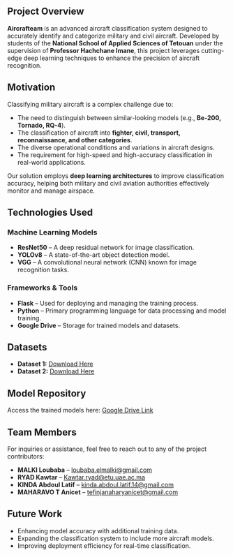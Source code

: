
## **Project Overview**  

**Aircrafteam** is an advanced aircraft classification system designed to accurately identify and categorize military and civil aircraft. Developed by students of the **National School of Applied Sciences of Tetouan** under the supervision of **Professor Hachchane Imane**, this project leverages cutting-edge deep learning techniques to enhance the precision of aircraft recognition.  

## **Motivation**  

Classifying military aircraft is a complex challenge due to:  
- The need to distinguish between similar-looking models (e.g., **Be-200, Tornado, RQ-4**).  
- The classification of aircraft into **fighter, civil, transport, reconnaissance, and other categories**.  
- The diverse operational conditions and variations in aircraft designs.  
- The requirement for high-speed and high-accuracy classification in real-world applications.  

Our solution employs **deep learning architectures** to improve classification accuracy, helping both military and civil aviation authorities effectively monitor and manage airspace.  

## **Technologies Used**  

### **Machine Learning Models**  
- **ResNet50** – A deep residual network for image classification.  
- **YOLOv8** – A state-of-the-art object detection model.  
- **VGG** – A convolutional neural network (CNN) known for image recognition tasks.  

### **Frameworks & Tools**  
- **Flask** – Used for deploying and managing the training process.  
- **Python** – Primary programming language for data processing and model training.  
- **Google Drive** – Storage for trained models and datasets.  

## **Datasets**  

- **Dataset 1:** [Download Here](https://drive.google.com/file/d/1QwuAj-M58y5eUg52E9bL45dm6UEDSmgI/view)  
- **Dataset 2:** [Download Here](https://drive.google.com/file/d/1bk0Zo5qGq-G3VFLeCGZcUmpMJrHI98JY/view?usp=drive_web)  

## **Model Repository**  

Access the trained models here: [Google Drive Link](https://drive.google.com/drive/folders/1s2j9RU_nHO48SF0BpZlAhm3l6uTpDZHP?usp=sharing)  

## **Team Members**  

For inquiries or assistance, feel free to reach out to any of the project contributors:  

- **MALKI Loubaba** – [loubaba.elmalki@gmail.com](mailto:loubaba.elmalki@gmail.com)
- **RYAD Kawtar** – [Kawtar.ryad@etu.uae.ac.ma](mailto:Kawtar.ryad@etu.uae.ac.ma)   
- **KINDA Abdoul Latif** – [kinda.abdoul.latif.14@gmail.com](mailto:kinda.abdoul.latif.14@gmail.com)  
- **MAHARAVO T Anicet** – [tefinjanaharyanicet@gmail.com](mailto:tefinjanaharyanicet@gmail.com)  


## **Future Work**  

- Enhancing model accuracy with additional training data.  
- Expanding the classification system to include more aircraft models.  
- Improving deployment efficiency for real-time classification.  

